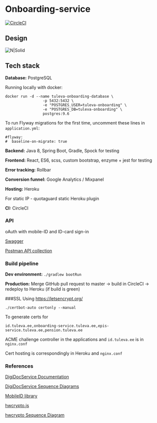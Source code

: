 # Onboarding-service

[![CircleCI](https://circleci.com/gh/TulevaEE/onboarding-service/tree/master.svg?style=shield)](https://circleci.com/gh/TulevaEE/onboarding-service/tree/master)

## Design

![N|Solid](reference/design.png)

## Tech stack

**Database:**
PostgreSQL

Running locally with docker:
```
docker run -d --name tuleva-onboarding-database \
                 -p 5432:5432 \
                 -e "POSTGRES_USER=tuleva-onboarding" \
                 -e "POSTGRES_DB=tuleva-onboarding" \
                 postgres:9.6
```

To run Flyway migrations for the first time, uncomment these lines in `application.yml`:
```
#flyway:
#  baseline-on-migrate: true
```

**Backend:**
Java 8, Spring Boot, Gradle, Spock for testing

**Frontend:**
React, ES6, scss, custom bootstrap, enzyme + jest for testing


**Error tracking:**
Rollbar

**Conversion funnel:**
Google Analytics / Mixpanel

**Hosting:**
Heroku

For static IP - quotaguard static Heroku plugin

**CI:**
CircleCI

### API
oAuth with mobile-ID and ID-card sign-in

[Swagger](https://onboarding-service.tuleva.ee/swagger-ui.html)

[Postman API collection](reference/api.postman_collection)

### Build pipeline

**Dev environment:**
`./gradlew bootRun`

**Production:**
Merge GitHub pull request to master -> build in CircleCI -> redeploy to Heroku (if build is green)

###SSL
Using https://letsencrypt.org/

`./certbot-auto certonly --manual`

To generate certs for

`id.tuleva.ee,onboarding-service.tuleva.ee,epis-service.tuleva.ee,pension.tuleva.ee`

ACME challenge controller in the applications and `id.tuleva.ee` is in `nginx.conf`

Cert hosting is correspondingly in Heroku and `nginx.conf`

### References

[DigiDocService Documentation](http://sk-eid.github.io/dds-documentation/)

[DigiDocService Sequence Diagrams](https://eid.eesti.ee/index.php/Sample_applications#Web_form)

[MobileID library](https://github.com/ErkoRisthein/mobileid)

[hwcrypto.js](https://hwcrypto.github.io/)

[hwcrypto Sequence Diagram](https://github.com/hwcrypto/hwcrypto.js/wiki/SequenceDiagram)

